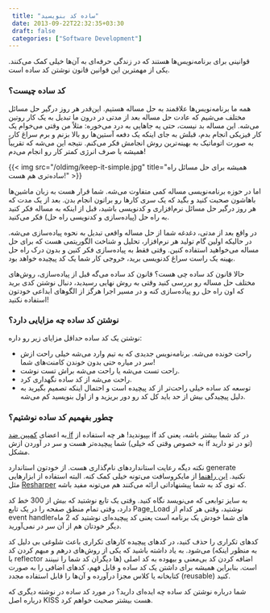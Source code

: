 ```yaml
---
 title: "ساده کد بنویسید" 
 date: 2013-09-22T22:32:35+03:30
 draft: false 
 categories: ["Software Development"]
---
```




قوانینی برای برنامه‌نویس‌ها هستند که در زندگی حرفه‌ای به آن‌ها خیلی کمک می‌کنند. یکی از مهمترین این قوانین قانون نوشتن کد ساده است.



### کد ساده چیست؟



همه ما برنامه‌نویس‌ها علاقمند به حل مساله هستیم. این‌قدر هر روز درگیر حل مسائل مختلف می‌شیم که عادت حل مساله بعد از مدتی در درون ما تبدیل به یک کار روتین می‌شه. این مساله بد نیست، حتی یه جاهایی به درد می‌خوره: مثلاً من وقتی می‌خوام یک کار فیزیکی انجام بدم، قبلش به جای اینکه یک دفعه آستین‌ها رو بالا بزنم و برم سراغ کار، به صورت اتوماتیک به بهینه‌ترین روش انجامش فکر می‌کنم. نتیجه این می‌شه که تقریباً همیشه با صرف انرژی کمتر کار رو انجام می‌دم!


{{< img src="/oldimg/keep-it-simple.jpg" title="همیشه برای حل مسائل راه ساده‌تری هم هست!" >}}



اما در حوزه برنامه‌نویسی مساله کمی متفاوت می‌شه. شما قرار هست به زبان ماشین‌ها باهاشون صحبت کنید و بگید که یک سری کارها رو براتون انجام بدن. بعد از یک مدت که هر روز درگیر حل مسائل نرم‌افزاری و کدنویسی باشید، قبل از اینکه به مساله فکر کنید به راه حل (پیاده‌سازی و کدنویسی راه حل) فکر می‌کنید.



در واقع بعد از مدتی، دغدغه شما از حل مساله واقعی تبدیل به نحوه پیاده‌سازی می‌شه. در حالیکه اولین گام تولید هر نرم‌افزار، تحلیل و شناخت الگوریتمی هست که برای حل مساله می‌خواهید استفاده کنین. وقتی فقط به پیاده‌سازی فکر کنین و بدون درک راه حل بهینه یک راست سراغ کدنویسی برید، خروجی کار شما یک کد پیچیده خواهد بود.



حالا قانون کد ساده چی هست؟ قانون کد ساده می‌گه قبل از پیاده‌سازی، روش‌های مختلف حل مساله رو بررسی کنید وقتی به روش نهایی رسیدید،‌ دنبال نوشتن کدی برید که اون راه حل رو پیاده‌سازی کنه و در مسیر اجرا هرگز از الگوهای ابداعی خودتون استفاده نکنید!



### نوشتن کد ساده چه مزایایی دارد؟



نوشتن یک کد ساده حداقل مزایای زیر رو داره:


- راحت خونده می‌شه. برنامه‌نویس جدیدی که به تیم وارد می‌شه خیلی راحت ازش سر در میاره حتی بدون خوندن کامنت‌های شما!
- راحت تست می‌شه یا راحت می‌شه براش تست نوشت.
- راحت می‌شه از کد ساده نگهداری کرد.
- توسعه کد ساده خیلی راحت‌تر از کد پیچیده است و احتمال اینکه تصمیم بگیرید به دلیل پیچیدگی بیش از حد باید کل کد رو دور بریزید و از اول بنویسید کم می‌شه.


### چطور بفهمیم کد ساده نوشتیم؟



به اعضای [کمپین ضد if](http://www.dotnettips.info/post/611/%DA%A9%D9%85%D9%BE%DB%8C%D9%86-%D8%B6%D8%AF-if) بپیوندید! هر چه استفاده از if در کد شما بیشتر باشه، یعنی کد شما پیچیده‌تر هست و سر در آوردن ازش (به خصوص وقتی که خیلی if تو در تو دارید) مشکل.



نکته دیگه رعایت استانداردهای نام‌گذاری هست. از خودتون استاندارد generate نکنید. [این راهنما](http://msdn.microsoft.com/en-us/library/ms229042.aspx) از مایکروسافت می‌تونه خیلی کمک کنه. البته استفاده از ابزارهایی مثل [Resharper](http://www.jetbrains.com/resharper/) که توی کد به شما پیشنهاداتی ارائه می‌کنند هم می‌تونه مفید باشه.



به سایز توابعی که می‌نویسد نگاه کنید. وقتی یک تابع نوشتید که بیش از 300 خط کد دارد، وقتی تمام منطق صفحه را در یک تابع Page\_Load نوشتید، وقتی هر کدام از event handler‌های شما خودش یک برنامه است یعنی کد پیچیده‌ای نوشتید که 2 ماه دیگر خودتان هم از آن سر در نمی‌آورید.



کدهای تکراری را حذف کنید، در کدهای پیچیده کارهای تکراری باعث شلوغی بی دلیل کد می‌شود. به یاد داشته باشید که یکی از روش‌های درهم‌ و مبهم کردن کد (به منظور اینکه با reflector ها دیگران کد شما را نبینند) اضافه کردن کد بی‌معنی و بیهوده به کد اصلی است. بنابراین همیشه برای داشتن یک کد ساده و قابل فهم، کدهای اضافی را به صورت کتابخانه یا کلاس مجزا درآورده و آن‌ها را قابل استفاده مجدد (reusable) کنید.



شما درباره نوشتن کد ساده چه ایده‌ای دارید؟ در مورد کد ساده در نوشته دیگری که درباره اصل KISS هست بیشتر صحبت خواهم کرد.
